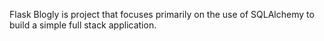 Flask Blogly is project that focuses primarily on the use of SQLAlchemy to build a simple full stack application. 
